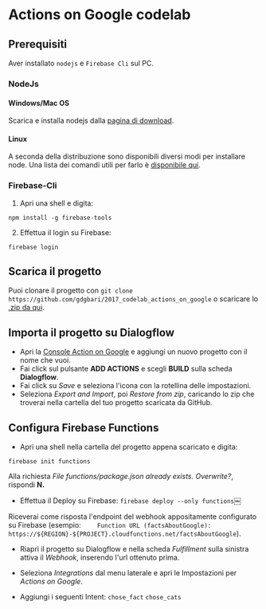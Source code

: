 # Actions on Google codelab

## Prerequisiti
Aver installato ```nodejs``` e ```Firebase Cli``` sul PC.

### NodeJs
#### Windows/Mac OS
Scarica e installa nodejs dalla [pagina di download](https://nodejs.org/en/download/).
#### Linux
A seconda della distribuzione sono disponibili diversi modi per installare node. Una lista dei comandi utili per farlo è [disponibile qui](https://nodejs.org/en/download/package-manager/).

### Firebase-Cli
 1. Apri una shell e digita:
```
npm install -g firebase-tools
```
 2. Effettua il login su Firebase:
```
firebase login
```

## Scarica il progetto
Puoi clonare il progetto con ```git clone https://github.com/gdgbari/2017_codelab_actions_on_google``` o scaricare lo [.zip da qui](https://github.com/gdgbari/2017_codelab_actions_on_google/archive/master.zip).

## Importa il progetto su Dialogflow
 * Apri la [Console Action on Google](https://console.actions.google.com/) e aggiungi un nuovo progetto con il nome che vuoi.
 * Fai click sul pulsante **ADD ACTIONS** e scegli **BUILD** sulla scheda **Dialogflow**.
 * Fai click su *Save* e seleziona l'icona con la rotellina delle impostazioni.
 * Seleziona *Export and Import*, poi *Restore from zip*, caricando lo zip che troverai nella cartella del tuo progetto scaricata da GitHub.

## Configura Firebase Functions
 * Apri una shell nella cartella del progetto appena scaricato e digita:
```
firebase init functions
```
Alla richiesta *File functions/package.json already exists. Overwrite?*, rispondi **N.**

* Effettua il Deploy su Firebase:
``` firebase deploy --only functions ```￼

Riceverai come risposta l'endpoint del webhook appositamente configurato su Firebase (esempio: ```    Function URL (factsAboutGoogle): https://${REGION}-${PROJECT}.cloudfunctions.net/factsAboutGoogle```).
* Riapri il progetto su Dialogflow e nella scheda *Fulfillment* sulla sinistra attiva il *Webhook*, inserendo l'url ottenuto prima.

* Seleziona *Integrations* dal menu laterale e apri le Impostazioni per *Actions on Google*.
* Aggiungi i seguenti Intent:
```chose_fact```
```chose_cats```

